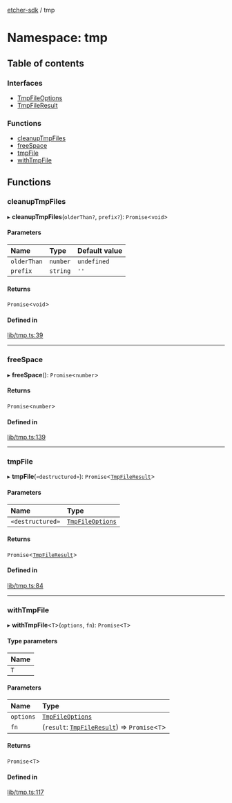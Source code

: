 [etcher-sdk](../README.md) / tmp

# Namespace: tmp

## Table of contents

### Interfaces

- [TmpFileOptions](../interfaces/tmp.TmpFileOptions.md)
- [TmpFileResult](../interfaces/tmp.TmpFileResult.md)

### Functions

- [cleanupTmpFiles](tmp.md#cleanuptmpfiles)
- [freeSpace](tmp.md#freespace)
- [tmpFile](tmp.md#tmpfile)
- [withTmpFile](tmp.md#withtmpfile)

## Functions

### cleanupTmpFiles

▸ **cleanupTmpFiles**(`olderThan?`, `prefix?`): `Promise`<`void`\>

#### Parameters

| Name | Type | Default value |
| :------ | :------ | :------ |
| `olderThan` | `number` | `undefined` |
| `prefix` | `string` | `''` |

#### Returns

`Promise`<`void`\>

#### Defined in

[lib/tmp.ts:39](https://github.com/balena-io-modules/etcher-sdk/blob/a70e73b/lib/tmp.ts#L39)

___

### freeSpace

▸ **freeSpace**(): `Promise`<`number`\>

#### Returns

`Promise`<`number`\>

#### Defined in

[lib/tmp.ts:139](https://github.com/balena-io-modules/etcher-sdk/blob/a70e73b/lib/tmp.ts#L139)

___

### tmpFile

▸ **tmpFile**(`«destructured»`): `Promise`<[`TmpFileResult`](../interfaces/tmp.TmpFileResult.md)\>

#### Parameters

| Name | Type |
| :------ | :------ |
| `«destructured»` | [`TmpFileOptions`](../interfaces/tmp.TmpFileOptions.md) |

#### Returns

`Promise`<[`TmpFileResult`](../interfaces/tmp.TmpFileResult.md)\>

#### Defined in

[lib/tmp.ts:84](https://github.com/balena-io-modules/etcher-sdk/blob/a70e73b/lib/tmp.ts#L84)

___

### withTmpFile

▸ **withTmpFile**<`T`\>(`options`, `fn`): `Promise`<`T`\>

#### Type parameters

| Name |
| :------ |
| `T` |

#### Parameters

| Name | Type |
| :------ | :------ |
| `options` | [`TmpFileOptions`](../interfaces/tmp.TmpFileOptions.md) |
| `fn` | (`result`: [`TmpFileResult`](../interfaces/tmp.TmpFileResult.md)) => `Promise`<`T`\> |

#### Returns

`Promise`<`T`\>

#### Defined in

[lib/tmp.ts:117](https://github.com/balena-io-modules/etcher-sdk/blob/a70e73b/lib/tmp.ts#L117)
